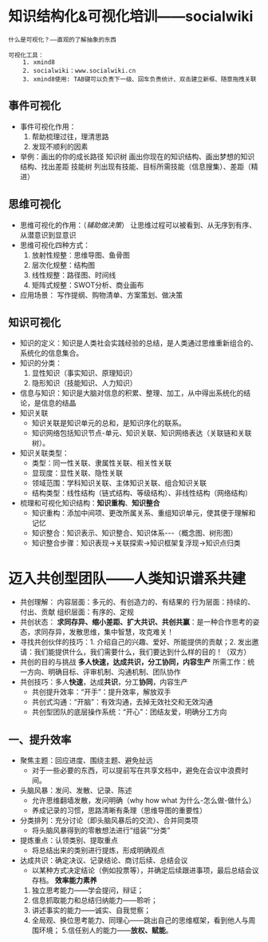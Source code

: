 # 知识结构化&可视化培训——socialwiki
	什么是可视化？——直观的了解抽象的东西

	可视化工具：
		1. xmind8
		2. socialwiki：www.socialwiki.cn 
		3. xmind8使用: TAB键可以负责下一级、回车负责统计、双击建立新框、随意拖拽关联

## 事件可视化
* 事件可视化作用：
	1. 帮助梳理过往，理清思路
	2. 发现不顺利的因素
* 举例：画出的你的成长路径
	知识树
	画出你现在的知识结构、画出梦想的知识结构、找出差距
	技能树
	列出现有技能、目标所需技能（信息搜集）、差距（精进）

## 思维可视化
* 思维可视化的作用：（*辅助做决策*）
	让思维过程可以被看到、从无序到有序、从潜意识到显意识
* 思维可视化四种方式：
	1. 放射性规整：思维导图、鱼骨图
	2. 层次化规整：结构图
	3. 线性规整：路径图、时间线
	4. 矩阵式规整：SWOT分析、商业画布
* 应用场景：
	写作提纲、购物清单、方案策划、做决策

## 知识可视化
* 知识的定义：知识是人类社会实践经验的总结，是人类通过思维重新组合的、系统化的信息集合。
* 知识的分类：
	1. 显性知识（事实知识、原理知识）
	2. 隐形知识（技能知识、人力知识）
* 信息与知识：知识是大脑对信息的积累、整理、加工，从中得出系统化的结论，是信息的结晶
* 知识关联
	* 知识关联是知识单元的总和，是知识序化的联系。
	* 知识网络包括知识节点-单元、知识关联、知识网络表达（关联链和关联树）。
* 知识关联类型：
	* 类型：同一性关联、隶属性关联、相关性关联
	* 显现度：显性关联、隐性关联
	* 领域范围：学科知识关联、主体知识关联、组合知识关联
	* 结构类型：线性结构（链式结构、等级结构）、非线性结构（网络结构）
* 梳理和可视化知识结构：**知识重构**、**知识整合**
	* 知识重构：添加中间项、更改所属关系、重组知识单元，使其便于理解和记忆
	* 知识整合：知识表示、知识整合、知识体系---（概念图、树形图）
	* 知识整合步骤：知识表现->关联探索->知识框架复浮现->知识点归类
	
# 迈入共创型团队——人类知识谱系共建
* 共创理解：
	内容层面：多元的、有创造力的、有结果的
	行为层面：持续的、付出、贡献
	组织层面：有序的、定规
* 共创状态：
**求同存异、缩小差距、扩大共识、共创共赢**：是一种合作思考的姿态，求同存异，发散思维，集中智慧，攻克难关！
* 寻找共创伙伴的技巧：1. 介绍自己的兴趣、爱好、所能提供的贡献；2. 发出邀请：我们能提供什么，我们需要什么，我们要达到什么样的目的！（双方）
* 共创的目的与挑战
	**多人快速，达成共识，分工协同，内容生产**
	所需工作：统一方向、明确目标、评审机制、沟通机制、团队协作
* 共创技巧：多人**快速**，达成**共识**，分工**协同**，内容生产
	* 共创提升效率：“开手”：提升效率，解放双手
	* 共创式沟通：“开脑”：有效沟通，去掉无效社交和无效沟通
	* 共创型团队的底层操作系统：“开心”：团结友爱，明确分工方向
## 一、提升效率
* 聚焦主题：回应进度、围绕主题、避免扯远
	 * 对于一些必要的东西，可以提前写在共享文档中，避免在会议中浪费时间。
* 头脑风暴：发问、发散、记录、陈述
	 * 允许思维翻墙发散，发问明确（why how what 为什么-怎么做-做什么）
	 * 养成记录的习惯，思路清晰有条理（思维导图的重要性） 
* 分类排列：充分讨论（即头脑风暴后的交流）、合并同类项
	 * 将头脑风暴得到的零散想法进行“组装”“分类”
* 提炼重点：认领类别、提取重点
	 * 将总结出来的类别进行提炼，形成明确观点 
* 达成共识：确定决议、记录结论、商讨后续、总结会议
	 * 以某种方式决定结论（例如投票等），并确定后续跟进事项，最后总结会议存档。
	**效率能力素养**
	1. 独立思考能力——学会提问，辩证；
	2. 信息抓取能力和总结归纳能力——聆听；
	3. 讲述事实的能力——诚实、自我觉察；
	4. 全局观、换位思考能力、同理心——跳出自己的思维框架，看到他人与周围环境；
	5.信任别人的能力——**放权、赋能**。
